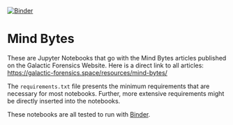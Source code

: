 [![Binder](https://mybinder.org/badge_logo.svg)](https://mybinder.org/v2/gh/galactic-forensics/mindbytes/HEAD)

# Mind Bytes

These are Jupyter Notebooks
that go with the Mind Bytes articles
published on the Galactic Forensics Website.
Here is a direct link to all articles:
https://galactic-forensics.space/resources/mind-bytes/

The `requirements.txt` file presents
the minimum requirements that are necessary for most notebooks.
Further, more extensive requirements
might be directly inserted into the notebooks.

These notebooks are all tested to run with [Binder](https://mybinder.org/).
